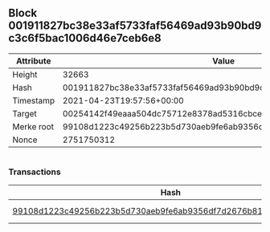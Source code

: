 ## Block 001911827bc38e33af5733faf56469ad93b90bd9c3c6f5bac1006d46e7ceb6e8

Attribute | Value
--- | ---
Height | 32663
Hash | 001911827bc38e33af5733faf56469ad93b90bd9c3c6f5bac1006d46e7ceb6e8
Timestamp | 2021-04-23T19:57:56+00:00
Target | 00254142f49eaaa504dc75712e8378ad5316cbcead634704b3734b6271167cc4
Merke root | 99108d1223c49256b223b5d730aeb9fe6ab9356df7d2676b81b4ac4cf07f8649
Nonce | 2751750312

```

```

### Transactions

Hash | Amount
--- | ---
[99108d1223c49256b223b5d730aeb9fe6ab9356df7d2676b81b4ac4cf07f8649](99108d1223c49256b223b5d730aeb9fe6ab9356df7d2676b81b4ac4cf07f8649.md) | 10.00000000 SKEPTI 
